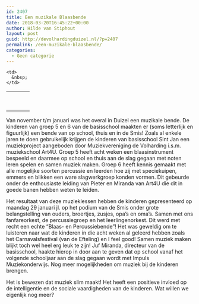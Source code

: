 ```yaml
---
id: 2407
title: Een muzikale Blaasbende
date: 2018-03-20T16:45:22+00:00
author: Hilde van Stiphout
layout: post
guid: http://devolhardingduizel.nl/?p=2407
permalink: /een-muzikale-blaasbende/
categories:
  - Geen categorie
---
```

<table>
  <tr>
    <td width="47">
      &nbsp;
    </td>
  </tr>
  
  <tr>
    <td>
      &nbsp;
    </td>
    
    <td>
      &nbsp;
    </td>
  </tr>
</table>

Van november t/m januari was het overal in Duizel een muzikale bende. De kinderen van groep 5 en 6 van de basisschool maakten er (soms letterlijk en figuurlijk) een bende van op school, thuis en in de Smis! Zoals al enkele jaren te doen gebruikelijk krijgen de kinderen van basisschool Sint Jan een muziekproject aangeboden door Muziekvereniging de Volharding i.s.m. muziekschool Art4U.&nbsp;Groep 5 heeft acht weken een blaasinstrument bespeeld en daarmee op school en thuis aan de slag gegaan met noten leren spelen en samen muziek maken.&nbsp;Groep 6 heeft kennis gemaakt met alle mogelijke soorten percussie en leerden hoe zij met speciekuipen, emmers en blikken een ware slagwerkgroep konden vormen. Dit gebeurde onder de enthousiaste leiding van Pieter en Miranda van Art4U die dit in goede banen hebben weten te leiden.

Het resultaat van deze muzieklessen hebben de kinderen gepresenteerd op maandag 29 januari jl. op het podium van de Smis onder grote belangstelling van ouders, broertjes, zusjes, opa’s en oma’s. Samen met ons fanfareorkest, de percussiegroep en het leerlingenorkest.&nbsp;Dit werd met recht een echte “Blaas- en Percussiebende”!&nbsp;Het was geweldig om te luisteren naar wat de kinderen in die acht weken al geleerd hebben zoals het Carnavalsfestival (van de Efteling) en I feel good!&nbsp;Samen muziek maken blijkt toch wel heel erg leuk te zijn! Juf Miranda, directeur van de basisschool, haakte hierop in door aan te geven dat op school vanaf het volgende schooljaar aan de slag gegaan wordt met Impuls Muziekonderwijs. Nog meer mogelijkheden om muziek bij de kinderen brengen.

Het is bewezen dat muziek slim maakt! Het heeft een positieve invloed op de intelligentie en de sociale vaardigheden van de kinderen. Wat willen we eigenlijk nog meer?

&nbsp;